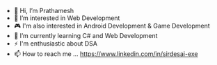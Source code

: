 - 👋 Hi, I’m Prathamesh
- 👀 I’m interested in Web Development
- 🎮 I'm also interested in Android Development & Game Development
- 🌱 I’m currently learning C# and Web Development 
- ⚡ I'm enthusiastic about DSA
- 📫 How to reach me ... https://www.linkedin.com/in/sirdesai-exe
